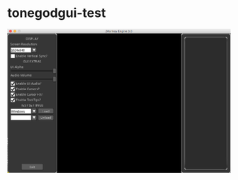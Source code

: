 # tonegodgui-test


![My image](https://github.com/brainless-studios/tonegodgui-test/blob/master/doc/screenshot1.png)
